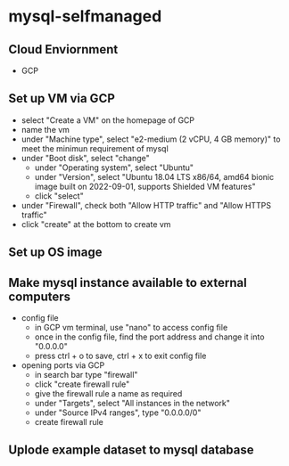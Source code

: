# mysql-selfmanaged

## Cloud Enviornment
- GCP

## Set up VM via GCP
- select "Create a VM" on the homepage of GCP
- name the vm
- under "Machine type", select "e2-medium (2 vCPU, 4 GB memory)" to meet the minimun requirement of mysql
- under "Boot disk", select "change"
  - under "Operating system", select "Ubuntu"
  - under "Version", select "Ubuntu 18.04 LTS x86/64, amd64 bionic image built on 2022-09-01, supports Shielded VM features"
  - click "select"
- under "Firewall", check both "Allow HTTP traffic" and "Allow HTTPS traffic"
- click "create" at the bottom to create vm
 
## Set up OS image


## Make mysql instance available to external computers
- config file
  - in GCP vm terminal, use "nano" to access config file
  - once in the config file, find the port address and change it into "0.0.0.0"
  - press ctrl + o to save, ctrl + x to exit config file
- opening ports via GCP
  - in search bar type "firewall"
  - click "create firewall rule"
  - give the firewall rule a name as required
  - under "Targets", select "All instances in the network"
  - under "Source IPv4 ranges", type "0.0.0.0/0"
  - create firewall rule

## Uplode example dataset to mysql database

